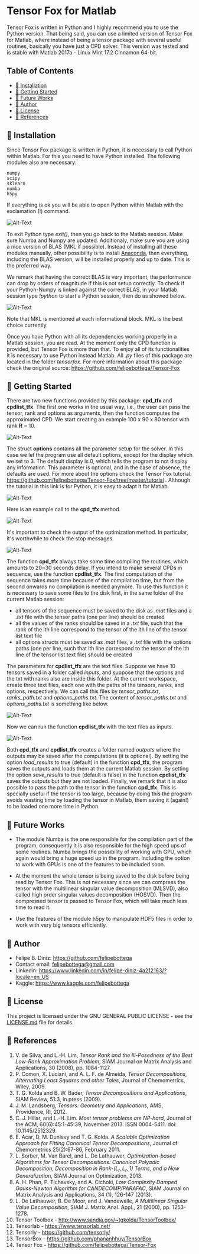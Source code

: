 # Tensor Fox for Matlab

Tensor Fox is written in Python and I highly recommend you to use the Python version. That being said, you can use a 
limited version of Tensor Fox for Matlab, where instead of being a tensor package with several useful routines, basically
you have just a CPD solver. This version was tested and is stable with Matlab 2017a - Linux Mint 17.2 Cinnamon 64-bit. 

## Table of Contents
* [ :fox_face: Installation](#installation)
* [ :fox_face: Getting Started](#started)
* [ :fox_face: Future Works](#future)
* [ :fox_face: Author](#author)
* [ :fox_face: License](#license)
* [ :fox_face: References](#references)

## :fox_face: Installation

Since Tensor Fox package is written in Python, it is necessary to call Python within Matlab. For this you need to have 
Python installed. The following modules also are necessary:

    numpy
    scipy
    sklearn
    numba
    h5py

If everything is ok you will be able to open Python within Matlab with the exclamation (!) command.

![Alt-Text](readme_files/image1.png)

To exit Python type *exit()*, then you go back to the Matlab session. Make sure Numba and Numpy are updated. Additionaly, 
make sure you are using a nice version of BLAS (MKL if possible). Instead of installing all these modules manually, other 
possibility is to install [Anaconda](https://www.anaconda.com/distribution/), then everything, including the BLAS 
version, will be installed properly and up to date. This is the preferred way. 

We remark that having the correct BLAS is very important, the performance can drop by orders of magnitude if this is not 
setup correctly. To check if your Python-Numpy is linked against the correct BLAS, in your Matlab session type *!python* 
to start a Python session, then do as showed below.

![Alt-Text](readme_files/image2.png)

Note that MKL is mentioned at each informational block. MKL is the best choice currently.

Once you have Python with all its dependencies working properly in a Matlab session, you are read. At the moment only the 
CPD function is provided, but Tensor Fox is more than that. To enjoy all of its functionalities it is necessary to use 
Python instead Matlab. All *.py* files of this package are located in the folder *tensorfox*. For more information about 
this package check the original source: https://github.com/felipebottega/Tensor-Fox

## :fox_face: Getting Started

There are two new functions provided by this package: **cpd_tfx** and **cpdlist_tfx**. The first one works in the usual 
way, i.e., the user can pass the tensor, rank and options as arguments, then the function computes the approximated CPD. 
We start creating an example 100 x 90 x 80 tensor with rank **R** = 10.

![Alt-Text](readme_files/image3.png)

The struct **options** contains all the parameter setup for the solver. In this case we let the program use all default 
options, except for the display which we set to 3. The default display is 0, which tells the program to not display any 
information. This parameter is optional, and in the case of absence, the defaults are used. For more about the options 
check the Tensor Fox tutorial: https://github.com/felipebottega/Tensor-Fox/tree/master/tutorial . Although the tutorial 
in this link is for Python, it is easy to adapt it for Matlab.

![Alt-Text](readme_files/image4.png)

Here is an example call to the **cpd_tfx** method.  

![Alt-Text](readme_files/image5.png)

It's important to check the output of the optimization method. In particular, it's worthwhile to check the stop messages.

![Alt-Text](readme_files/image6.png) 

The function **cpd_tfx** always take some time compiling the routines, which amounts to 20~30 seconds delay. If you 
intend to make several CPDs in sequence, use the function **cpdlist_tfx**. The first computation of the sequence takes 
more time because of the compilation time, but from the second onwards no compilation is needed anymore. To use this 
function it is necessary to save some files to the disk first, in the same folder of the current Matlab session:

 - all tensors of the sequence must be saved to the disk as *.mat* files and a *.txt* file with the tensor paths (one
per line) should be created
 - all the values of the ranks should be saved in a *.txt* file, such that the rank of the ith line correspond to the
tensor of the ith line of the tensor list text file
 - all options structs must be saved as *.mat* files, a *.txt* file with the options paths (one per line, such that ith 
line correspond to the tensor of the ith line of the tensor list text file) should be created

The parameters for **cpdlist_tfx** are the text files. Suppose we have 10 tensors saved in a folder called *inputs*,
and suppose that the options and the txt with ranks also are inside this folder. At the current workspace, create three 
text files, each one with the paths of the tensors, ranks, and options, respectively. We can call this files by 
*tensor_paths.txt*, *ranks_path.txt* and *options_paths.txt*. The content of *tensor_paths.txt* and *options_paths.txt*
is something like below.

![Alt-Text](readme_files/image7.png)

Now we can run the function **cpdlist_tfx** with the text files as inputs.

![Alt-Text](readme_files/image8.png)

Both **cpd_tfx** and **cpdlist_tfx** creates a folder named *outputs* where the outputs may be saved after the 
computations (it is optional). By setting the option *load_results* to true (default) in the function **cpd_tfx**, the 
program saves the outputs and loads them at the current Matlab session. By setting the option *save_results* to true 
(default is false) in the function **cpdlist_tfx** saves the outputs but they are not loaded. Finally, we remark that it 
is also possible to pass the path to the tensor in the function **cpd_tfx**. This is specially useful if the tensor is 
too large, because by doing this the program avoids wasting time by loading the tensor in Matlab, them saving it (again!) 
to be loaded one more time in Python.

## :fox_face: Future Works

* The module Numba is the one responsible for the compilation part of the program, consequently it is also responsible 
for the high speed ups of some routines. Numba brings the possibility of working with GPU, which again would bring a huge 
speed up in the program. Including the option to work with GPUs is one of the features to be included soon.

* At the moment the whole tensor is being saved to the disk before being read by Tensor Fox. This is not necessary since 
we can compress the tensor with the multilinear singular value decomposition (MLSVD), also called high order singular 
values decomposition (HOSVD). Then the compressed tensor is passed to Tensor Fox, which will take much less time to read 
it.

* Use the features of the module h5py to manipulate HDF5 files in order to work with very big tensors efficiently.

## :fox_face: Author

* Felipe B. Diniz: https://github.com/felipebottega
* Contact email: felipebottega@gmail.com
* Linkedin: https://www.linkedin.com/in/felipe-diniz-4a212163/?locale=en_US
* Kaggle: https://www.kaggle.com/felipebottega

## :fox_face: License

This project is licensed under the GNU GENERAL PUBLIC LICENSE - see the [LICENSE.md](https://github.com/felipebottega/Tensor-Fox/blob/master/LICENSE) file for details.    

## :fox_face: References

 1) V. de Silva, and L.-H. Lim, *Tensor Rank and the Ill-Posedness of the Best Low-Rank Approximation Problem*, SIAM Journal on Matrix Analysis and Applications, 30 (2008), pp. 1084-1127. 
 2) P. Comon, X. Luciani, and A. L. F. de Almeida, *Tensor Decompositions, Alternating Least Squares and other Tales*, Journal of Chemometrics, Wiley, 2009.   
 3) T. G. Kolda and B. W. Bader, *Tensor Decompositions and Applications*, SIAM Review, 51:3, in press (2009).   
 4) J. M. Landsberg, *Tensors: Geometry and Applications*, AMS, Providence, RI, 2012.   
 6) C. J. Hillar, and L.-H. Lim. *Most tensor problems are NP-hard*, Journal of the ACM, 60(6):45:1-45:39, November 2013. ISSN 0004-5411. doi: 10.1145/2512329.
 7) E. Acar, D. M. Dunlavy and T. G. Kolda. *A Scalable Optimization Approach for Fitting Canonical Tensor Decompositions*, Journal of Chemometrics 25(2):67-86, February 2011. 
 8) L. Sorber, M. Van Barel, and L. De Lathauwer, *Optimization-based Algorithms for Tensor Decompositions: Canonical Polyadic Decomposition, Decomposition in Rank-$(L_r,L_r,1)$ Terms, and a New Generalization*, SIAM Journal on Optimization, 2013.
 9) A. H. Phan, P. Tichavsky, and A. Cichoki, *Low Complexity Damped Gauss-Newton Algorithm for CANDECOMP/PARAFAC*, SIAM Journal on Matrix Analysis and Applications, 34 (1), 126-147 (2013).
 10) L. De Lathauwer, B. De Moor, and J. Vandewalle, *A Multilinear Singular Value Decomposition*, SIAM J. Matrix Anal. Appl., 21 (2000), pp. 1253-1278.
 11) Tensor Toolbox - http://www.sandia.gov/~tgkolda/TensorToolbox/
 12) Tensorlab - https://www.tensorlab.net/
 13) Tensorly - https://github.com/tensorly/
 14) TensorBox - https://github.com/phananhhuy/TensorBox
 15) Tensor Fox - https://github.com/felipebottega/Tensor-Fox
 
